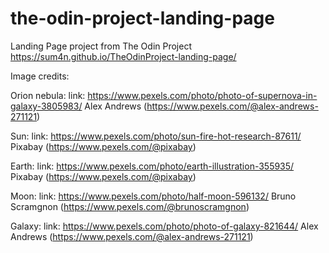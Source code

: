 # the-odin-project-landing-page
Landing Page project from The Odin Project
https://sum4n.github.io/TheOdinProject-landing-page/

Image credits:

Orion nebula: 
link: https://www.pexels.com/photo/photo-of-supernova-in-galaxy-3805983/
Alex Andrews (https://www.pexels.com/@alex-andrews-271121)

Sun:
link: https://www.pexels.com/photo/sun-fire-hot-research-87611/
Pixabay (https://www.pexels.com/@pixabay)

Earth:
link: https://www.pexels.com/photo/earth-illustration-355935/
Pixabay (https://www.pexels.com/@pixabay)

Moon:
link: https://www.pexels.com/photo/half-moon-596132/
Bruno Scramgnon (https://www.pexels.com/@brunoscramgnon)

Galaxy:
link: https://www.pexels.com/photo/photo-of-galaxy-821644/
Alex Andrews (https://www.pexels.com/@alex-andrews-271121)

